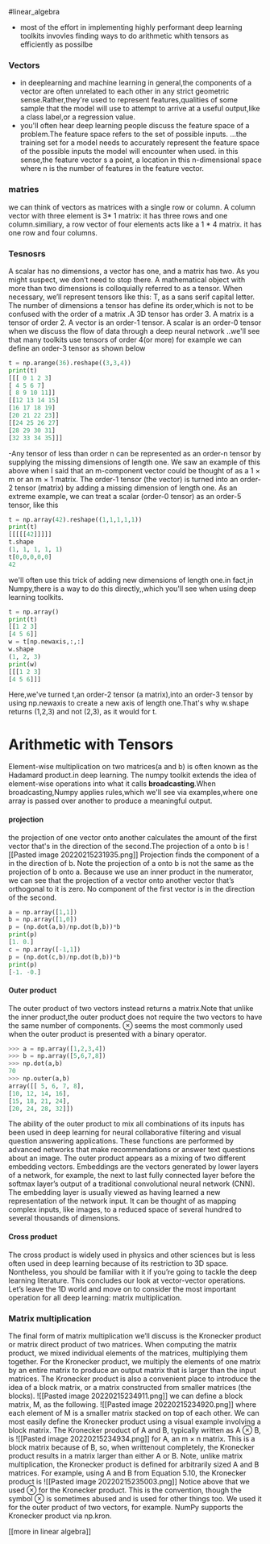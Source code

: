 #linear_algebra 
- most of the effort in implementing highly performant deep learning toolkits invovles finding ways to do arithmetic whith tensors as efficiently as possilbe
### Vectors
- in deeplearning and machine learning in general,the components of a vector  are often unrelated to each other in any strict geometric sense.Rather,they're used to represent features,qualities of some sample that the model will use to attempt to arrive at a useful output,like a class label,or a regression value.
- you'll often hear deep learning people discuss the feature space of a problem.The feature space refers to the set of possible inputs.
...the training set for a model needs to accurately represent the feature space of the possible inputs the model will encounter when used.
in this sense,the feature vector s a point, a location  in this n-dimensional space where n is the number of features in the feature vector.
### matries
we can think of vectors as matrices with a single row or column.
A column vector with three element  is 3* 1 matrix: 
it has three rows and one column.similiary, a row vector of four elements acts like a 1 * 4 matrix.
it has one row and four columns.
### Tesnosrs
A scalar has no dimensions, a vector has one, and a matrix has two. As you
might suspect, we don’t need to stop there. A mathematical object with more
than two dimensions is colloquially referred to as a tensor. When necessary,
we’ll represent tensors like this: T, as a sans serif capital letter.
The number of dimensions a tensor has define its order,which is not to be confused with the order of a matrix .A 3D tensor has order 3.
A matrix is a tensor of order 2.
A vector is an order-1 tensor.
A scalar is an order-0 tensor
when we discuss the flow of data through a deep neural network ..we'll see that many toolkits use tensors of order 4(or more)
for example we can define an order-3 tensor as shown below
```python
t = np.arange(36).reshape((3,3,4))
print(t)
[[[ 0 1 2 3]
[ 4 5 6 7]
[ 8 9 10 11]]
[[12 13 14 15]
[16 17 18 19]
[20 21 22 23]]
[[24 25 26 27]
[28 29 30 31]
[32 33 34 35]]]
```
-Any tensor of less than order n can be represented as an order-n tensor
by supplying the missing dimensions of length one. We saw an example of
this above when I said that an m-component vector could be thought of as a 1
× m or an m × 1 matrix. The order-1 tensor (the vector) is turned into an
order-2 tensor (matrix) by adding a missing dimension of length one.
As an extreme example, we can treat a scalar (order-0 tensor) as an
order-5 tensor, like this
```python
t = np.array(42).reshape((1,1,1,1,1))
print(t)
[[[[[42]]]]]
t.shape
(1, 1, 1, 1, 1)
t[0,0,0,0,0]
42
```
we'll often use this trick of adding new dimensions of length one.in fact,in Numpy,there is a way to do this directly,,which you'll see when using deep learning toolkits.
```python
t = np.array()
print(t)
[[1 2 3]
[4 5 6]]
w = t[np.newaxis,:,:]
w.shape
(1, 2, 3)
print(w)
[[[1 2 3]
[4 5 6]]]
```
Here,we've turned t,an order-2 tensor (a matrix),into an order-3 tensor by using np.newaxis to create a new axis of length one.That's why w.shape returns  (1,2,3) and not (2,3), as it would for t.
# Arithmetic with Tensors
Element-wise multiplication on two matrices(a and b) is often known as the Hadamard product.in deep learning.
The numpy toolkit extends the idea of element-wise operations into what it calls **broadcasting**.When broadcasting,Numpy applies rules,which we'll see via examples,where one array is passed over another to produce a meaningful output.
#### projection
the projection of one vector onto another calculates the amount  of the first vector that's in the direction of the second.The projection of a onto b is 
![[Pasted image 20220215231935.png]]
Projection finds the component of a in the direction of b. Note the
projection of a onto b is not the same as the projection of b onto a.
Because we use an inner product in the numerator, we can see that the
projection of a vector onto another vector that’s orthogonal to it is zero. No
component of the first vector is in the direction of the second.
```python 
a = np.array([1,1])
b = np.array([1,0])
p = (np.dot(a,b)/np.dot(b,b))*b
print(p)
[1. 0.]
c = np.array([-1,1])
p = (np.dot(c,b)/np.dot(b,b))*b
print(p)
[-1. -0.]
```
#### Outer product
The outer product of two vectors instead returns a matrix.Note that unlike the inner product,the outer product does not require the two vectors to have the same number of components.
⊗ seems the most commonly used when the outer product
is presented with a binary operator.
```python
>>> a = np.array([1,2,3,4])
>>> b = np.array([5,6,7,8])
>>> np.dot(a,b)
70
>>> np.outer(a,b)
array([[ 5, 6, 7, 8],
[10, 12, 14, 16],
[15, 18, 21, 24],
[20, 24, 28, 32]])
```
The ability of the outer product to mix all combinations of its inputs has
been used in deep learning for neural collaborative filtering and visual
question answering applications. These functions are performed by advanced
networks that make recommendations or answer text questions about an
image. The outer product appears as a mixing of two different embedding
vectors. Embeddings are the vectors generated by lower layers of a network,
for example, the next to last fully connected layer before the softmax layer’s
output of a traditional convolutional neural network (CNN). The embedding
layer is usually viewed as having learned a new representation of the
network input. It can be thought of as mapping complex inputs, like images, to
a reduced space of several hundred to several thousands of dimensions.







#### Cross product
The cross product is widely used in physics and other sciences but is less
often used in deep learning because of its restriction to 3D space.
Nontheless, you should be familiar with it if you’re going to tackle the deep
learning literature.
This concludes our look at vector-vector operations. Let’s leave the 1D
world and move on to consider the most important operation for all deep
learning: matrix multiplication.
### Matrix multiplication 
The final form of matrix multiplication we’ll discuss is the Kronecker
product or matrix direct product of two matrices. When computing the
matrix product, we mixed individual elements of the matrices, multiplying
them together. For the Kronecker product, we multiply the elements of one
matrix by an entire matrix to produce an output matrix that is larger than the input matrices. The Kronecker product is also a convenient place to
introduce the idea of a block matrix, or a matrix constructed from smaller
matrices (the blocks).
![[Pasted image 20220215234911.png]]
we can define a block matrix, M, as the following.
![[Pasted image 20220215234920.png]]
where each element of M is a smaller matrix stacked on top of each other.
We can most easily define the Kronecker product using a visual example
involving a block matrix. The Kronecker product of A and B, typically
written as A ⊗ B, is
![[Pasted image 20220215234934.png]]
for A, an m × n matrix. This is a block matrix because of B, so, when writtenout completely, the Kronecker product results in a matrix larger than either A or B. Note, unlike matrix multiplication, the Kronecker product is defined for arbitrarily sized A and B matrices. For example, using A and B from Equation 5.10, the Kronecker product is
![[Pasted image 20220215235003.png]]
Notice above that we used ⊗ for the Kronecker product. This is the
convention, though the symbol ⊗ is sometimes abused and is used for other
things too. We used it for the outer product of two vectors, for example.
NumPy supports the Kronecker product via np.kron.


[[more in linear algebra]]